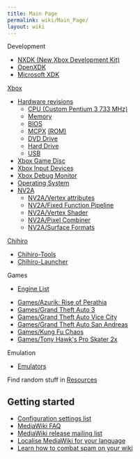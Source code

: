 ```yaml
---
title: Main Page
permalink: wiki/Main_Page/
layout: wiki
---
```


Development

-   [NXDK (New Xbox Development Kit)](https://github.com/xqemu/nxdk)
-   [OpenXDK](/wiki/OpenXDK "wikilink")
-   [Microsoft XDK](/wiki/Microsoft_XDK "wikilink")

[Xbox](/wiki/Xbox "wikilink")

-   [Hardware revisions](/wiki/Hardware_revisions "wikilink")
    -   [CPU (Custom Pentium 3 733 MHz)](/wiki/CPU "wikilink")
    -   [Memory](/wiki/Memory "wikilink")
    -   [BIOS](/wiki/BIOS "wikilink")
    -   [MCPX](/wiki/MCPX "wikilink") [(ROM)](MCPX_ROM "wikilink")
    -   [DVD Drive](/wiki/DVD_Drive "wikilink")
    -   [Hard Drive](/wiki/Hard_Drive "wikilink")
    -   [USB](/wiki/USB "wikilink")
-   [Xbox Game Disc](/wiki/Xbox_Game_Disc "wikilink")
-   [Xbox Input Devices](/wiki/Xbox_Input_Devices "wikilink")
-   [Xbox Debug Monitor](/wiki/Xbox_Debug_Monitor "wikilink")
-   [Operating System](/wiki/Operating_System "wikilink")
-   [NV2A](/wiki/NV2A "wikilink")
    -   [NV2A/Vertex attributes](/wiki/NV2A/Vertex_attributes "wikilink")
    -   [NV2A/Fixed Function
        Pipeline](/wiki/NV2A/Fixed_Function_Pipeline "wikilink")
    -   [NV2A/Vertex Shader](/wiki/NV2A/Vertex_Shader "wikilink")
    -   [NV2A/Pixel Combiner](/wiki/NV2A/Pixel_Combiner "wikilink")
    -   [NV2A/Surface Formats](/wiki/NV2A/Surface_Formats "wikilink")

[Chihiro](http://segaretro.org/Sega_Chihiro)

-   [Chihiro-Tools](/wiki/Chihiro-Tools "wikilink")
-   [Chihiro-Launcher](/wiki/Chihiro-Launcher "wikilink")

Games

-   [Engine List](/wiki/Engine_List "wikilink")

<!-- -->

-   [Games/Azurik: Rise of
    Perathia](/wiki/Games/Azurik:_Rise_of_Perathia "wikilink")
-   [Games/Grand Theft Auto 3](/wiki/Games/Grand_Theft_Auto_3 "wikilink")
-   [Games/Grand Theft Auto Vice
    City](/wiki/Games/Grand_Theft_Auto_Vice_City "wikilink")
-   [Games/Grand Theft Auto San
    Andreas](/wiki/Games/Grand_Theft_Auto_San_Andreas "wikilink")
-   [Games/Kung Fu Chaos](/wiki/Games/Kung_Fu_Chaos "wikilink")
-   [Games/Tony Hawk's Pro Skater
    2x](/wiki/Games/Tony_Hawk's_Pro_Skater_2x "wikilink")

Emulation

-   [Emulators](/wiki/Emulators "wikilink")

Find random stuff in [Resources](/wiki/Resources "wikilink")

Getting started
---------------

-   [Configuration settings
    list](https://www.mediawiki.org/wiki/Special:MyLanguage/Manual:Configuration_settings)
-   [MediaWiki
    FAQ](https://www.mediawiki.org/wiki/Special:MyLanguage/Manual:FAQ)
-   [MediaWiki release mailing
    list](https://lists.wikimedia.org/mailman/listinfo/mediawiki-announce)
-   [Localise MediaWiki for your
    language](https://www.mediawiki.org/wiki/Special:MyLanguage/Localisation#Translation_resources)
-   [Learn how to combat spam on your
    wiki](https://www.mediawiki.org/wiki/Special:MyLanguage/Manual:Combating_spam)

